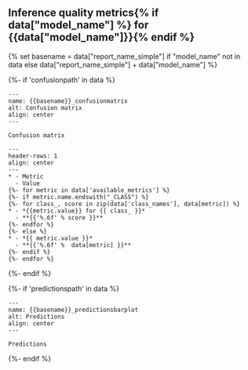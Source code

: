 ## Inference quality metrics{% if data["model_name"] %} for {{data["model_name"]}}{% endif %}

{% set basename = data["report_name_simple"] if "model_name" not in data else data["report_name_simple"] + data["model_name"] %}

{%- if 'confusionpath' in data %}
```{figure} {{data["confusionpath"]}}
---
name: {{basename}}_confusionmatrix
alt: Confusion matrix
align: center
---

Confusion matrix
```

```{list-table} Inference quality metrics
---
header-rows: 1
align: center
---
* - Metric
  - Value
{%- for metric in data['available_metrics'] %}
{%- if metric.name.endswith("_CLASS") %}
{%- for class_, score in zip(data['class_names'], data[metric]) %}
* - *{{metric.value}} for {{ class_ }}*
  - **{{'%.6f' % score }}**
{%- endfor %}
{%- else %}
* - *{{ metric.value }}*
  - **{{'%.6f' %  data[metric] }}**
{%- endif %}
{%- endfor %}
```

{%- endif %}

{%- if 'predictionspath' in data %}
```{figure} {{data["predictionspath"]}}
---
name: {{basename}}_predictionsbarplot
alt: Predictions
align: center
---

Predictions
```
{%- endif %}

